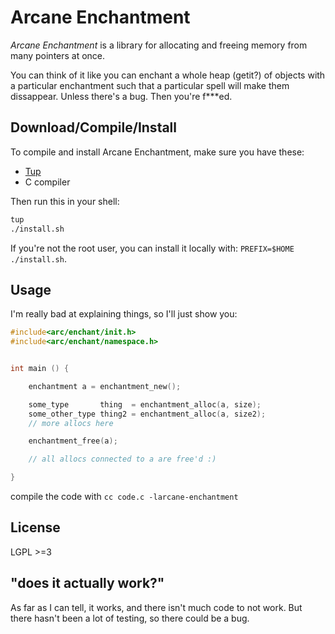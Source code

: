 Arcane Enchantment
==================

*Arcane Enchantment* is a library for allocating and
freeing memory from many pointers at once.

You can think of it like you can enchant a whole heap (getit?) of
objects with a particular enchantment such that a particular spell
will make them dissappear. Unless there's a bug. Then you're f***ed.

## Download/Compile/Install

To compile and install Arcane Enchantment, make sure you have these:
 * [Tup](http://gittup.org/tup/)
 * C compiler

Then run this in your shell:
```sh
tup
./install.sh
```

If you're not the root user, you can install it locally with:
`PREFIX=$HOME ./install.sh`.

## Usage

I'm really bad at explaining things, so I'll just show you:

```c
#include<arc/enchant/init.h>
#include<arc/enchant/namespace.h>


int main () {

    enchantment a = enchantment_new();

    some_type       thing  = enchantment_alloc(a, size);
    some_other_type thing2 = enchantment_alloc(a, size2);
    // more allocs here

    enchantment_free(a);

    // all allocs connected to a are free'd :)

}
```

compile the code with `cc code.c -larcane-enchantment`

## License

LGPL >=3

## "does it actually work?"

As far as I can tell, it works, and there isn't much code to not work.
But there hasn't been a lot of testing, so there could be a bug.
